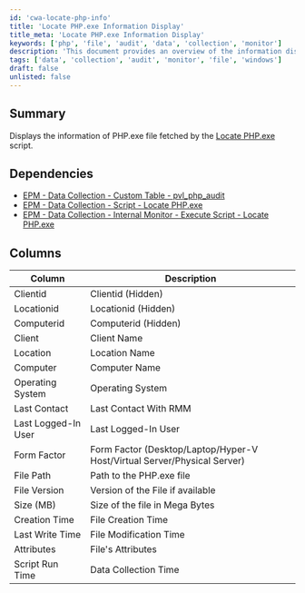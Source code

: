 ```yaml
---
id: 'cwa-locate-php-info'
title: 'Locate PHP.exe Information Display'
title_meta: 'Locate PHP.exe Information Display'
keywords: ['php', 'file', 'audit', 'data', 'collection', 'monitor']
description: 'This document provides an overview of the information displayed for the PHP.exe file, fetched by the Locate PHP.exe script. It outlines the dependencies, columns, and details relevant to PHP file auditing within the ConnectWise Automate environment.'
tags: ['data', 'collection', 'audit', 'monitor', 'file', 'windows']
draft: false
unlisted: false
---
```

## Summary

Displays the information of PHP.exe file fetched by the [Locate PHP.exe](https://proval.itglue.com/DOC-5078775-16245023) script.

## Dependencies

- [EPM - Data Collection - Custom Table - pvl_php_audit](https://proval.itglue.com/DOC-5078775-16245130)
- [EPM - Data Collection - Script - Locate PHP.exe](https://proval.itglue.com/DOC-5078775-16245023)
- [EPM - Data Collection - Internal Monitor - Execute Script - Locate PHP.exe](https://proval.itglue.com/DOC-5078775-16245108)

## Columns

| Column                  | Description                                                                                      |
|------------------------|--------------------------------------------------------------------------------------------------|
| Clientid               | Clientid (Hidden)                                                                                |
| Locationid             | Locationid (Hidden)                                                                              |
| Computerid             | Computerid (Hidden)                                                                              |
| Client                 | Client Name                                                                                     |
| Location               | Location Name                                                                                   |
| Computer               | Computer Name                                                                                   |
| Operating System       | Operating System                                                                                 |
| Last Contact           | Last Contact With RMM                                                                           |
| Last Logged-In User    | Last Logged-In User                                                                              |
| Form Factor            | Form Factor (Desktop/Laptop/Hyper-V Host/Virtual Server/Physical Server)                      |
| File Path              | Path to the PHP.exe file                                                                         |
| File Version           | Version of the File if available                                                                  |
| Size (MB)             | Size of the file in Mega Bytes                                                                    |
| Creation Time          | File Creation Time                                                                                |
| Last Write Time        | File Modification Time                                                                            |
| Attributes             | File's Attributes                                                                                 |
| Script Run Time        | Data Collection Time                                                                              |

